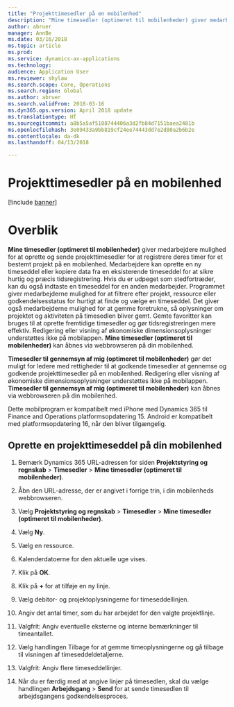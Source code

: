 ```yaml
---
title: "Projekttimesedler på en mobilenhed"
description: "Mine timesedler (optimeret til mobilenheder) giver medarbejdere mulighed for at oprette og sende projekttimesedler for at registrere deres timer for et bestemt projekt på en mobilenhed."
author: abruer
manager: AnnBe
ms.date: 03/16/2018
ms.topic: article
ms.prod: 
ms.service: dynamics-ax-applications
ms.technology: 
audience: Application User
ms.reviewer: shylaw
ms.search.scope: Core, Operations
ms.search.region: Global
ms.author: abruer
ms.search.validFrom: 2018-03-16
ms.dyn365.ops.version: April 2018 update
ms.translationtype: HT
ms.sourcegitcommit: a8b5a5af5108744406a3d2fb84d7151baea2481b
ms.openlocfilehash: 3e09433a9bb819cf24ee74443dd7e2d80a2b6b2e
ms.contentlocale: da-dk
ms.lasthandoff: 04/13/2018

---
```


# <a name="project-timesheets-on-a-mobile-device"></a>Projekttimesedler på en mobilenhed

[!include [banner](../includes/banner.md)]

# <a name="overview"></a>Overblik

**Mine timesedler (optimeret til mobilenheder)** giver medarbejdere mulighed for at oprette og sende projekttimesedler for at registrere deres timer for et bestemt projekt på en mobilenhed. Medarbejdere kan oprette en ny timeseddel eller kopiere data fra en eksisterende timeseddel for at sikre hurtig og præcis tidsregistrering. Hvis du er udpeget som stedfortræder, kan du også indtaste en timeseddel for en anden medarbejder. Programmet giver medarbejderne mulighed for at filtrere efter projekt, ressource eller godkendelsesstatus for hurtigt at finde og vælge en timeseddel. Det giver også medarbejderne mulighed for at gemme foretrukne, så oplysninger om projektet og aktiviteten på timesedlen bliver gemt. Gemte favoritter kan bruges til at oprette fremtidige timesedler og gør tidsregistreringen mere effektiv. Redigering eller visning af økonomiske dimensionsoplysninger understøttes ikke på mobilappen. **Mine timesedler (optimeret til mobilenheder)** kan åbnes via webbrowseren på din mobilenhed.

**Timesedler til gennemsyn af mig (optimeret til mobilenheder)** gør det muligt for ledere med rettigheder til at godkende timesedler at gennemse og godkende projekttimesedler på en mobilenhed. Redigering eller visning af økonomiske dimensionsoplysninger understøttes ikke på mobilappen. **Timesedler til gennemsyn af mig (optimeret til mobilenheder)** kan åbnes via webbrowseren på din mobilenhed.

Dette mobilprogram er kompatibelt med iPhone med Dynamics 365 til Finance and Operations platformsopdatering 15.
Android er kompatibelt med platformsopdatering 16, når den bliver tilgængelig.

<a name="create-a-project-timesheet-on-your-mobile-device"></a>Oprette en projekttimeseddel på din mobilenhed
------------------------------------------------

1.  Bemærk Dynamics 365 URL-adressen for siden **Projektstyring og regnskab** \> **Timesedler** \> **Mine timesedler (optimeret til mobilenheder)**.

2.  Åbn den URL-adresse, der er angivet i forrige trin, i din mobilenheds webbrowseren.
 
3.  Vælg **Projektstyring og regnskab** \> **Timesedler** \> **Mine timesedler (optimeret til mobilenheder)**.

4.  Vælg **Ny**.

5.  Vælg en ressource.

6.  Kalenderdatoerne for den aktuelle uge vises.

7.  Klik på **OK**.

8.  Klik på **+** for at tilføje en ny linje.

9.  Vælg debitor- og projektoplysningerne for timeseddellinjen.

10. Angiv det antal timer, som du har arbejdet for den valgte projektlinje.

11. Valgfrit: Angiv eventuelle eksterne og interne bemærkninger til timeantallet.

12. Vælg handlingen Tilbage for at gemme timeoplysningerne og gå tilbage til visningen af timeseddeldetaljerne.

13. Valgfrit: Angiv flere timeseddellinjer.

14. Når du er færdig med at angive linjer på timesedlen, skal du vælge handlingen **Arbejdsgang** \> **Send** for at sende timesedlen til arbejdsgangens godkendelsesproces.

